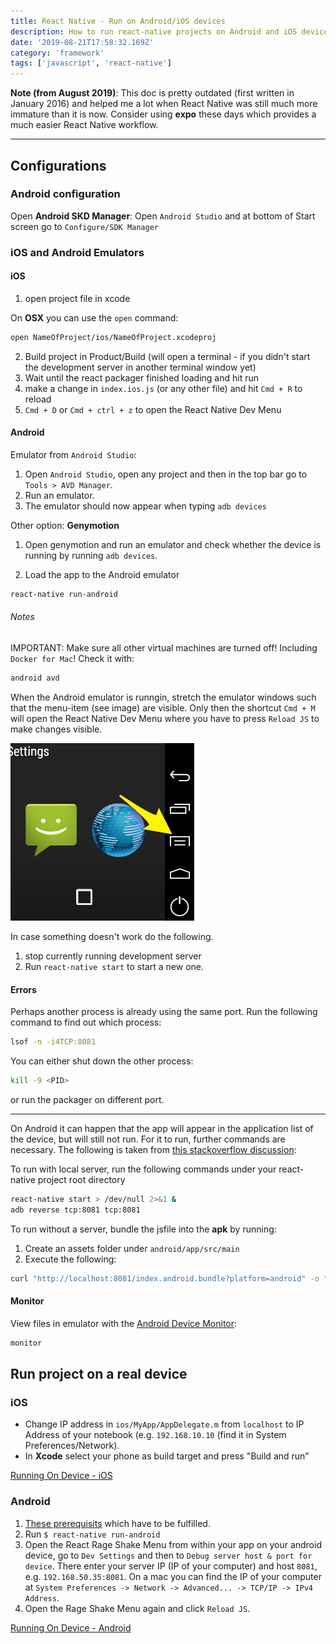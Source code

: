```yaml
---
title: React Native - Run on Android/iOS devices
description: How to run react-native projects on Android and iOS devices
date: '2019-08-21T17:58:32.169Z'
category: 'framework'
tags: ['javascript', 'react-native']
---
```


**Note (from August 2019)**: This doc is pretty outdated (first written in January 2016) and helped me a lot when React Native was still much more immature than it is now. Consider using **expo** these days which provides a much easier React Native workflow.

---

## Configurations

### Android configuration

Open **Android SKD Manager**: Open `Android Studio` and at bottom of Start screen go to `Configure/SDK Manager`

### iOS and Android Emulators

#### iOS

1.  open project file in xcode

  On **OSX** you can use the `open` command:

  ```bash
  open NameOfProject/ios/NameOfProject.xcodeproj
  ```

2.  Build project in Product/Build (will open a terminal - if you didn't start the development server in another terminal window yet)
3.  Wait until the react packager finished loading and hit run
4.  make a change in `index.ios.js` (or any other file) and hit `Cmd + R` to reload
5.  `Cmd + D` or `Cmd + ctrl + z` to open the React Native Dev Menu

#### Android

Emulator from `Android Studio`:

1. Open `Android Studio`, open any project and then in the top bar go to `Tools > AVD Manager`.
2. Run an emulator.
3. The emulator should now appear when typing `adb devices`

Other option: **Genymotion**

1. Open genymotion and run an emulator and check whether the device is running by running `adb devices`.

2. Load the app to the Android emulator

```bash
react-native run-android
```

###### Notes

IMPORTANT: Make sure all other virtual machines are turned off! Including `Docker for Mac`!
Check it with:

```bash
android avd
```

When the Android emulator is runngin, stretch the emulator windows such that the menu-item (see image) are visible. Only then the shortcut `Cmd + M` will open the React Native Dev Menu where you have to press `Reload JS` to make changes visible.

![android emulator menu item](./android_emulator_menu.jpg)

In case something doesn't work do the following.

1. stop currently running development server
2. Run `react-native start` to start a new one.

#### Errors

Perhaps another process is already using the same port. Run the following command to find out which process:

```bash
lsof -n -i4TCP:8081
```

You can either shut down the other process:

```bash
kill -9 <PID>
```

or run the packager on different port.

---

On Android it can happen that the app will appear in the application list of the device, but will still not run.
For it to run, further commands are necessary. The following is taken from [this stackoverflow discussion](http://stackoverflow.com/questions/32572399/react-native-android-failed-to-load-js-bundle):

To run with local server, run the following commands under your react-native project root directory

```bash
react-native start > /dev/null 2>&1 &
adb reverse tcp:8081 tcp:8081
```

To run without a server, bundle the jsfile into the **apk** by running:

1. Create an assets folder under `android/app/src/main`
2. Execute the following:

  ```bash
  curl "http://localhost:8081/index.android.bundle?platform=android" -o "android/app/src/main/assets/index.android.bundle"
  ```

#### Monitor

View files in emulator with the [Android Device Monitor](http://stackoverflow.com/questions/18530114/accessing-files-from-genymotion-sd-card):

```bash
monitor
```

## Run project on a real device

### iOS

- Change IP address in `ios/MyApp/AppDelegate.m` from `localhost` to IP Address of your notebook (e.g. `192.168.10.10` (find it in System Preferences/Network).
- In **Xcode** select your phone as build target and press "Build and run"

[Running On Device - iOS](https://facebook.github.io/react-native/docs/running-on-device-ios.html)

### Android

1. [These prerequisits](https://github.com/facebook/react-native/tree/master/ReactAndroid#prerequisites) which have to be fulfilled.
2. Run `$ react-native run-android`
3. Open the React Rage Shake Menu from within your app on your android device, go to `Dev Settings` and then to `Debug server host & port for device`. There enter your server IP (IP of your computer) and host `8081`, e.g. `192.168.50.35:8081`. On a mac you can find the IP of your computer at `System Preferences -> Network -> Advanced... -> TCP/IP -> IPv4 Address`.
4. Open the Rage Shake Menu again and click `Reload JS`.

[Running On Device - Android](http://facebook.github.io/react-native/docs/running-on-device-android.html#content)
